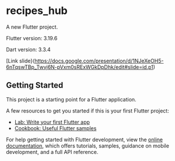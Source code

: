 # recipes_hub

A new Flutter project.

Flutter version: 3.19.6

Dart version: 3.3.4

[Link slide}(https://docs.google.com/presentation/d/1NJeXeOH5-6nTqswTBp_Twvj6N-pVxm0sRExWGkDpDhk/edit#slide=id.p1)

## Getting Started

This project is a starting point for a Flutter application.

A few resources to get you started if this is your first Flutter project:

- [Lab: Write your first Flutter app](https://docs.flutter.dev/get-started/codelab)
- [Cookbook: Useful Flutter samples](https://docs.flutter.dev/cookbook)

For help getting started with Flutter development, view the
[online documentation](https://docs.flutter.dev/), which offers tutorials,
samples, guidance on mobile development, and a full API reference.
